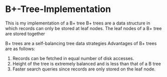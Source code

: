 # B+-Tree-Implementation
This is my implementation of a B+ tree
B+ trees are a data structure in which records can only be stored at leaf nodes. 
The leaf nodes of a B+ tree are stored together 

B+ trees are a self-balancing tree data strategies Advantages of B+ trees are as follows:

1) Records can be fetched in equal number of disk accesses.
2) Height of the tree is extremely balanced and is less than that of a B tree
3) Faster search queries since records are only stored on the leaf node.
